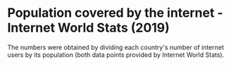 # Population covered by the internet - Internet World Stats (2019)

The numbers were obtained by dividing each country's number of internet users by its population (both data points provided by Internet World Stats).